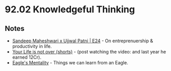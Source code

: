 # 92.02 Knowledgeful Thinking

## Notes

* [Sandeep Maheshwari x Ujjwal Patni | E24](https://www.youtube.com/watch?v=NbWVhyadunc) - On entreprenuership & productivity in life.
* [Your Life is not over (shorts)](https://www.youtube.com/watch?v=1Jsp3bh7JKA) - (post watching the video: and last year he earned 12Cr).
* [Eagle's Mentality](https://www.youtube.com/watch?v=XLPqy2oO-Eg) - Things we can learn from an Eagle.
